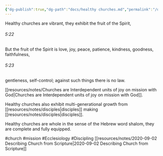 ```yaml
---
{"dg-publish":true,"dg-path":"docs/healthy churches.md","permalink":"/docs/healthy-churches/","noteIcon":"","created":"","updated":""}
---
```



Healthy churches are vibrant, they exhibit the fruit of the Spirit,

<div class="transclusion internal-embed is-loaded"><div class="markdown-embed">



###### 5:22

But the fruit of the Spirit is love, joy, peace, patience, kindness, goodness, faithfulness,


</div></div>


<div class="transclusion internal-embed is-loaded"><div class="markdown-embed">



###### 5:23

gentleness, self-control; against such things there is no law.


</div></div>


[[resources/notes/Churches are Interdependent units of joy on mission with God\|Churches are Interdependent units of joy on mission with God]].

Healthy churches also exhibit multi-generational growth from [[resources/notes/disciples\|disciples]] making [[resources/notes/disciples\|disciples]].

Healthy churches are whole in the sense of the Hebrew word shalom, they are complete and fully equipped.

#church #mission #Ecclesiology #Discipling [[resources/notes/2020-09-02 Describing Church from Scripture\|2020-09-02 Describing Church from Scripture]]